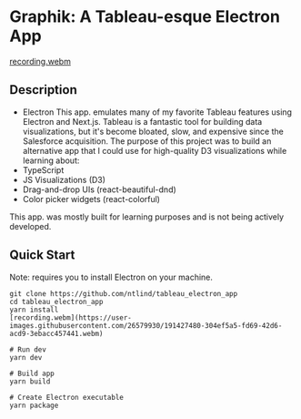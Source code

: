 # Graphik: A Tableau-esque Electron App

[recording.webm](https://user-images.githubusercontent.com/26579930/191428824-825ed9aa-f8f2-4a47-b5ed-702c3a8f285c.webm)

## Description
- Electron
This app. emulates many of my favorite Tableau features using Electron and Next.js. Tableau is a fantastic tool for building data visualizations, but it's become bloated, slow, and expensive since the Salesforce acquisition. The purpose of this project was to build an alternative app that I could use for high-quality D3 visualizations while learning about:
- TypeScript
- JS Visualizations (D3)
- Drag-and-drop UIs (react-beautiful-dnd)
- Color picker widgets (react-colorful)

This app. was mostly built for learning purposes and is not being actively developed.

## Quick Start
Note: requires you to install Electron on your machine.

```
git clone https://github.com/ntlind/tableau_electron_app
cd tableau_electron_app
yarn install
[recording.webm](https://user-images.githubusercontent.com/26579930/191427480-304ef5a5-fd69-42d6-acd9-3ebacc457441.webm)

# Run dev 
yarn dev

# Build app
yarn build

# Create Electron executable
yarn package
```

